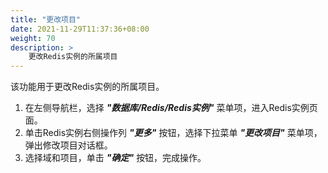 ```yaml
---
title: "更改项目"
date: 2021-11-29T11:37:36+08:00
weight: 70
description: >
    更改Redis实例的所属项目
---
```



该功能用于更改Redis实例的所属项目。

1. 在左侧导航栏，选择 **_"数据库/Redis/Redis实例"_** 菜单项，进入Redis实例页面。
2. 单击Redis实例右侧操作列 **_"更多"_** 按钮，选择下拉菜单 **_"更改项目"_** 菜单项，弹出修改项目对话框。
2. 选择域和项目，单击 **_"确定"_** 按钮，完成操作。